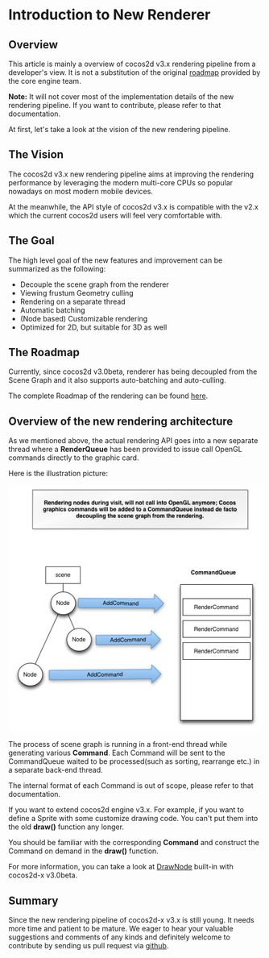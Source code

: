 # Introduction to New Renderer

## Overview
This article is mainly a overview of cocos2d v3.x rendering pipeline from a developer's view. It is not a substitution of the original [roadmap](https://docs.google.com/document/d/17zjC55vbP_PYTftTZEuvqXuMb9PbYNxRFu0EGTULPK8/edit) provided by the core engine team.

**Note:** It will not cover most of the implementation details of the new rendering pipeline. If you want to contribute, please refer to that documentation.

At first, let's take a look at the vision of the new rendering pipeline.

## The Vision
The cocos2d v3.x new rendering pipeline aims at improving the rendering performance by leveraging the modern multi-core CPUs so popular nowadays on most modern mobile devices.

At the meanwhile, the API style of cocos2d v3.x is compatible with the v2.x which the current cocos2d users will feel very comfortable with.

## The Goal
The high level goal of the new features and improvement can be summarized as the following:

- Decouple the scene graph from the renderer
- Viewing frustum Geometry culling
- Rendering on a separate thread
- Automatic batching
- (Node based) Customizable rendering
- Optimized for 2D, but suitable for 3D as well

## The Roadmap
Currently, since cocos2d v3.0beta, renderer has being decoupled from the Scene Graph and it also supports auto-batching and auto-culling.

The complete Roadmap of the rendering can be found [here](https://docs.google.com/document/d/17zjC55vbP_PYTftTZEuvqXuMb9PbYNxRFu0EGTULPK8/edit#heading=h.dii2kgdfqgcp).

## Overview of the new rendering architecture
As we mentioned above, the actual rendering API goes into a new separate thread where a **RenderQueue** has been provided to issue call OpenGL commands directly to the graphic card.

Here is the illustration picture:

![architecture](./res/architexture.png)

The process of scene graph is running in a front-end thread while generating various **Command**. Each Command will be sent to the CommandQueue waited to be processed(such as sorting, rearrange etc.) in a separate back-end thread.

The internal format of each Command is out of scope, please refer to that documentation.

If you want to extend cocos2d engine v3.x. For example, if you want to define a Sprite with some customize drawing code. You can't put them into the old **draw()** function any longer.

You should be familiar with the corresponding **Command** and construct the Command on demand in the **draw()** function.

For more information, you can take a look at [DrawNode](https://github.com/cocos2d/cocos2d-x/blob/develop/cocos/2d/CCDrawNode.cpp) built-in with cocos2d-x v3.0beta.

## Summary
Since the new rendering pipeline of cocos2d-x v3.x is still young. It needs more time and patient to be mature. We eager to hear your valuable suggestions and comments of any kinds and definitely welcome to contribute by sending us pull request via [github](https://github.com/cocos2d/cocos2d-x).

